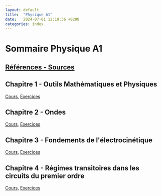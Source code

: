 ```yaml
---
layout: default
title:  "Physique A1"
date:   2024-07-01 12:19:36 +0200
categories: index
---
```


# Sommaire Physique A1

## [Références - Sources](ref.markdown)

## Chapitre 1 - Outils Mathématiques et Physiques
[Cours](Physique_1A_01_C_Outils.markdown), [Exercices](Physique_1A_01_EX.markdown)

## Chapitre 2 - Ondes
[Cours](Physique_1A_02_C_Ondes.markdown), [Exercices](Physique_1A_02_EX.markdown)

## Chapitre 3 - Fondements de l'électrocinétique
[Cours](Physique_1A_03_C_Elec.markdown), [Exercices](Physique_1A_03_EX.markdown)

## Chapitre 4 - Régimes transitoires dans les circuits du premier ordre
[Cours](Physique_1A_04_C_RT.markdown), [Exercices](Physique_1A_04_EX.markdown)
